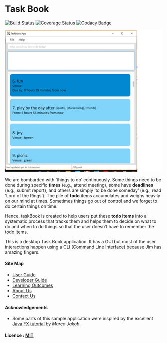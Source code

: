 

# Task Book
[![Build Status](https://travis-ci.org/CS2103AUG2016-T17-C2/main.svg?branch=master)](https://travis-ci.org/CS2103AUG2016-T17-C2/main)
[![Coverage Status](https://coveralls.io/repos/github/CS2103AUG2016-T17-C2/main/badge.svg?branch=master)](https://coveralls.io/github/CS2103AUG2016-T17-C2/main?branch=master)
[![Codacy Badge](https://api.codacy.com/project/badge/Grade/fc0b7775cf7f4fdeaf08776f3d8e364a)](https://www.codacy.com/app/damith/addressbook-level4?utm_source=github.com&amp;utm_medium=referral&amp;utm_content=se-edu/addressbook-level4&amp;utm_campaign=Badge_Grade)

<img src="docs/images/Ui.jpg" width="600"><br>

We are bombarded with ‘things to do’ continuously. Some things need to be done during specific **times** (e.g., attend meeting), some have **deadlines** (e.g., submit report), and others are simply ‘to be done someday’ (e.g., read ‘Lord of the Rings’). The pile of **todo** items accumulates and weighs heavily on our mind at times. Sometimes things go out of control and we forget to do certain things on time.

Hence, taskBook is created to help users put these **todo items** into a systematic process that tracks them and helps them to decide on what to do and when to do things so that the user doesn’t have to remember the todo items.

This is a desktop Task Book application. It has a GUI but most of the user interactions happen using 
  a CLI (Command Line Interface) because Jim has amazing fingers.

  
  
#### Site Map
* [User Guide](docs/UserGuide.md) 
* [Developer Guide](docs/DeveloperGuide.md) 
* [Learning Outcomes](docs/LearningOutcomes.md) 
* [About Us](docs/AboutUs.md)
* [Contact Us](docs/ContactUs.md)


#### Acknowledgements

* Some parts of this sample application were inspired by the excellent 
  [Java FX tutorial](http://code.makery.ch/library/javafx-8-tutorial/) by *Marco Jakob*. 


#### Licence : [MIT](LICENSE)
